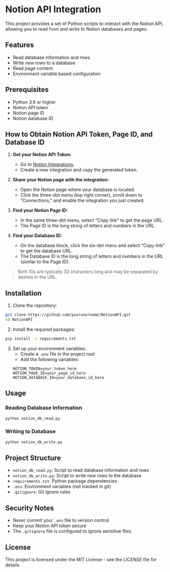 # Notion API Integration

This project provides a set of Python scripts to interact with the Notion API, allowing you to read from and write to Notion databases and pages.

## Features

- Read database information and rows
- Write new rows to a database
- Read page content
- Environment variable based configuration

## Prerequisites

- Python 3.6 or higher
- Notion API token
- Notion page ID
- Notion database ID

## How to Obtain Notion API Token, Page ID, and Database ID

1. **Get your Notion API Token:**
   - Go to [Notion Integrations](https://www.notion.so/profile/integrations).
   - Create a new integration and copy the generated token.

2. **Share your Notion page with the integration:**
   - Open the Notion page where your database is located.
   - Click the three-dot menu (top right corner), scroll down to "Connections," and enable the integration you just created.

3. **Find your Notion Page ID:**
   - In the same three-dot menu, select "Copy link" to get the page URL.
   - The Page ID is the long string of letters and numbers in the URL.

4. **Find your Database ID:**
   - On the database block, click the six-dot menu and select "Copy link" to get the database URL.
   - The Database ID is the long string of letters and numbers in the URL (similar to the Page ID).

> Both IDs are typically 32 characters long and may be separated by dashes in the URL.

## Installation

1. Clone the repository:
```bash
git clone https://github.com/yourusername/NotionAPI.git
cd NotionAPI
```

2. Install the required packages:
```bash
pip install -r requirements.txt
```

3. Set up your environment variables:
   - Create a `.env` file in the project root
   - Add the following variables:
   ```
   NOTION_TOKEN=your_token_here
   NOTION_PAGE_ID=your_page_id_here
   NOTION_DATABASE_ID=your_database_id_here
   ```

## Usage

### Reading Database Information
```bash
python notion_db_read.py
```

### Writing to Database
```bash
python notion_db_write.py
```

## Project Structure

- `notion_db_read.py`: Script to read database information and rows
- `notion_db_write.py`: Script to write new rows to the database
- `requirements.txt`: Python package dependencies
- `.env`: Environment variables (not tracked in git)
- `.gitignore`: Git ignore rules

## Security Notes

- Never commit your `.env` file to version control
- Keep your Notion API token secure
- The `.gitignore` file is configured to ignore sensitive files

## License

This project is licensed under the MIT License - see the LICENSE file for details. 